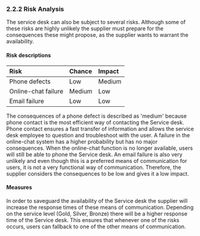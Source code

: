 ### 2.2.2 Risk Analysis

The service desk can also be subject to several risks. Although some of these risks are highly unlikely the supplier must prepare for the consequences these might propose, as the supplier wants to warrant the availability.

#### Risk descriptions

| Risk                | Chance | Impact |
| :---                | :---   | :---   |
| Phone defects       | Low    | Medium |
| Online-chat failure | Medium | Low    |
| Email failure       | Low    | Low    |

The consequences of a phone defect is described as 'medium' because phone contact is the most efficient way of contacting the Service desk. Phone contact ensures a fast transfer of information and allows the service desk employee to 
question and troubleshoot with the user.
A failure in the online-chat system has a higher probability but has no major consequences. When the online-chat function is no longer available, users will still be able to phone the Service desk.
An email failure is also very unlikely and even though this is a preferred means of communication for users, it is not a very functional way of communication. Therefore, the supplier considers the consequences to be low and gives it a low impact.


#### Measures
In order to saveguard the availability of the Service desk the supplier will increase the response times of these means of communication. Depending on the service level (Gold, Silver, Bronze) there will be a higher response time of the Service desk. This ensures that whenever one of the risks occurs, users can fallback to one of the other means of communication.

